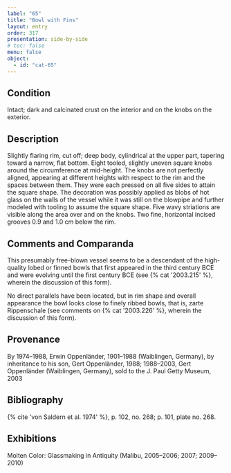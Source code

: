 ```yaml
---
label: "65"
title: "Bowl with Fins"
layout: entry
order: 317
presentation: side-by-side
# toc: false
menu: false
object:
  - id: "cat-65"
---
```


## Condition

Intact; dark and calcinated crust on the interior and on the knobs on the exterior.

## Description

Slightly flaring rim, cut off; deep body, cylindrical at the upper part, tapering toward a narrow, flat bottom. Eight tooled, slightly uneven square knobs around the circumference at mid-height. The knobs are not perfectly aligned, appearing at different heights with respect to the rim and the spaces between them. They were each pressed on all five sides to attain the square shape. The decoration was possibly applied as blobs of hot glass on the walls of the vessel while it was still on the blowpipe and further modeled with tooling to assume the square shape. Five wavy striations are visible along the area over and on the knobs. Two fine, horizontal incised grooves 0.9 and 1.0 cm below the rim.

## Comments and Comparanda

This presumably free-blown vessel seems to be a descendant of the high-quality lobed or finned bowls that first appeared in the third century BCE and were evolving until the first century BCE (see {% cat '2003.215' %}, wherein the discussion of this form).

No direct parallels have been located, but in rim shape and overall appearance the bowl looks close to finely ribbed bowls, that is, zarte Rippenschale (see comments on {% cat '2003.226' %}, wherein the discussion of this form).

## Provenance

By 1974–1988, Erwin Oppenländer, 1901–1988 (Waiblingen, Germany), by inheritance to his son, Gert Oppenländer, 1988; 1988–2003, Gert Oppenländer (Waiblingen, Germany), sold to the J. Paul Getty Museum, 2003

## Bibliography

{% cite 'von Saldern et al. 1974' %}, p. 102, no. 268; p. 101, plate no. 268.

## Exhibitions

Molten Color: Glassmaking in Antiquity (Malibu, 2005–2006; 2007; 2009–2010)